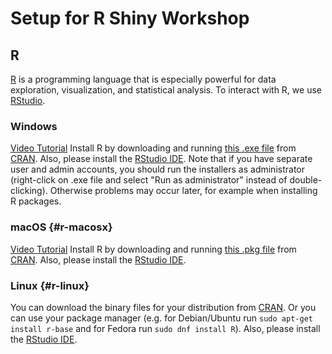 # Setup for R Shiny Workshop

## R

[R](https://www.r-project.org) is a programming language that is
especially powerful for data exploration, visualization, and statistical
analysis. To interact with R, we use
[RStudio](https://www.rstudio.com/).

### Windows

[Video Tutorial](https://www.youtube.com/watch?v=q0PjTAylwoU)
Install R by downloading and running [this .exe
file](https://cran.r-project.org/bin/windows/base/release.htm) from
[CRAN](https://cran.r-project.org/index.html). Also, please install the
[RStudio IDE](https://www.rstudio.com/ide/download/desktop/#download).
Note that if you have separate user and admin accounts, you should run
the installers as administrator (right-click on .exe file and select
"Run as administrator" instead of double-clicking). Otherwise problems
may occur later, for example when installing R packages.

### macOS {#r-macosx}

[Video Tutorial](https://www.youtube.com/watch?v=5-ly3kyxwEg)
Install R by downloading and running [this .pkg
file](https://cran.r-project.org/bin/macosx/R-latest.pkg) from
[CRAN](https://cran.r-project.org/index.html). Also, please install the
[RStudio IDE](https://www.rstudio.com/ide/download/desktop/#download).

### Linux {#r-linux}

You can download the binary files for your distribution from
[CRAN](https://cran.r-project.org/index.html). Or you can use your
package manager (e.g. for Debian/Ubuntu run
`sudo apt-get install r-base` and for Fedora run `sudo dnf install R`).
Also, please install the [RStudio
IDE](https://www.rstudio.com/ide/download/desktop/#download).
